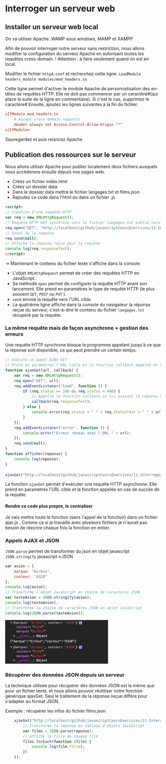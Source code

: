 # Interroger un serveur web

## Installer un serveur web local

On va utiliser Apache. WAMP sous windows, MAMP et XAMPP

Afin de pouvoir interroger notre serveur sans restriction, nous allons modifier la configuration du serveur Apache en autorisant toutes les requêtes cross-domain. ! Attention : à faire seulement quand on est en local.

Modifier le fichier `httpd.conf` et recherchez cette ligne.
`LoadModule headers_module modules/mod_headers.so`

Cette ligne permet d'activer le module Apache de personnalisation des en-têtes de requêtes HTTP. Elle ne doit pas commencer par un caractère#(qui place la suite de la ligne en commentaire). Si c'est le cas, supprimez le caractère#.Ensuite, ajoutez les lignes suivantes à la fin du fichier.

```conf
<IfModule mod_headers.c>
    # Accept cross-domain requests
	Header always set Access-Control-Allow-Origin "*"
</IfModule>
```
Sauvegardez et puis relancez Apache

## Publication des ressources sur le serveur

Nous allons utiliser Apache pour publier localement deux fichiers auxquels nous accèderons ensuite depuis nos pages web.

- Créez un fichier index.html
- Créez un dossier data
- Dans le dossier data mettre le fichier langages.txt et films.json
- Rajoutez ce code dans l'html ou dans un fichier .js

```html
<script>
// Création d'une requête HTTP
var req = new XMLHttpRequest();
// Requête HTTP GET synchrone vers le fichier langages.txt publié localement
req.open("GET", "http://localhost/github/javascriptCoursExercices/11-Interroger_un_serveur_web/data/langages.txt", false);
// Envoi de la requête
req.send(null);
// Affiche la réponse reçue pour la requête
console.log(req.responseText);
</script>
```

-> Maintenant le contenu du fichier texte s'affiche dans la console.

- L'objet `XMLHttpRequest` permet de créer des requêtes HTTP en JavaScript.
- Sa méthode `open` permet de configurer la requête HTTP avant son lancement. Elle prend en paramètres le type de requête HTTP (le plus souvent `GET`, `POST` ou `PUT` ).
- `send` envoie la requête vers l'URL cible.
- La quatrième ligne affiche dans la console du navigateur la réponse reçue du serveur, c'est-à-dire le contenu du fichier `langages.txt` récupéré par la requête.

### La même requête mais de façon asynchrone + gestion des erreurs

Une requête HTTP synchrone bloque le programme appelant jusqu'à ce que la réponse soit disponible, ce qui peut prendre un certain temps.

```js
// Exécute un appel AJAX GET
// Prend en paramètres l'URL cible et la fonction callback appelée en cas de succès
function ajaxGet(url, callback) {
    var req = new XMLHttpRequest();
    req.open("GET", url);
    req.addEventListener("load", function () {
        if (req.status >= 200 && req.status < 400) {
            // Appelle la fonction callback en lui passant la réponse de la requête
            callback(req.responseText);
        } else {
            console.error(req.status + " " + req.statusText + " " + url);
        }
    });
    req.addEventListener("error", function () {
        console.error("Erreur réseau avec l'URL " + url);
    });
    req.send(null);
}
function afficher(reponse) {
    console.log(reponse);
}

ajaxGet("http://localhost/github/javascriptCoursExercices/11-Interroger_un_serveur_web/data/langages.txt", afficher);
```

La fonction `ajaxGet` permet d'exécuter une requête HTTP asynchrone. Elle prend en paramètres l'URL cible et la fonction appelée en cas de succès de la requête.

#### Rendre ce code plus propre, le centraliser

Je vais mettre toute la fonction (sans l'appel de la fonction) dans un fichier ajax.js . Comme ça si je travaille avec plusieurs fichiers je n'aurait pas besoin de réecrire chaque fois la fonction en entier.

### Appels AJAX et JSON

`JSON.parse` permet de transformer du json en objet javascript
`JSON.stringify` javascript->JSON

```js
var avion = {
    marque: "Airbus",
    couleur: "A320"
};
console.log(avion);
// Transforme l'objet JavaScript en chaîne de caractères JSON
var texteAvion = JSON.stringify(avion);
console.log(texteAvion);
// Transforme la chaîne de caractères JSON en objet JavaScript
console.log(JSON.parse(texteAvion));
```

<img src="../images/json.png">

### Récupérer des données JSON depuis un serveur

La technique utilisée pour récupérer des données JSON est la même que pour un fichier texte, et nous allons pouvoir réutiliser notre fonction générique ajaxGet. Seul le traitement de la réponse reçue diffère pour s'adapter au format JSON.

Exemple : récupérer les infos du fichier films.json

```js
    ajaxGet("http://localhost/github/javascriptCoursExercices/11-Interroger_un_serveur_web/data/films.json", function (reponse) {
        // Transforme la réponse en tableau d'objets JavaScript
        var films = JSON.parse(reponse);
        // Affiche le titre de chaque film
        films.forEach(function (film) {
            console.log(film.titre);
        })
    });
```
